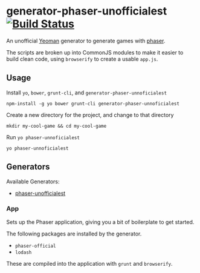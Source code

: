 # generator-phaser-unofficialest [![Build Status](https://travis-ci.org/imnotjames/generator-phaser-unofficialest.svg)](https://travis-ci.org/imnotjames/generator-phaser-unofficialest)

An unofficial [Yeoman](http://yeoman.io/) generator to generate games with [phaser](http://phaser.io/).

The scripts are broken up into CommonJS modules to make it easier to build clean
code, using `browserify` to create a usable `app.js`.

## Usage

Install `yo`, `bower`, `grunt-cli`, and `generator-phaser-unnoficialest`

```
npm-install -g yo bower grunt-cli generator-phaser-unnoficialest
```

Create a new directory for the project, and change to that directory
```
mkdir my-cool-game && cd my-cool-game
```

Run `yo phaser-unnoficialest`
```
yo phaser-unnoficialest
```

## Generators

Available Generators:

* [phaser-unofficialest](#app)


### App

Sets up the Phaser application, giving you a bit of boilerplate to get started.

The following packages are installed by the generator.

* `phaser-official`
* `lodash`

These are compiled into the application with `grunt` and `browserify`.
